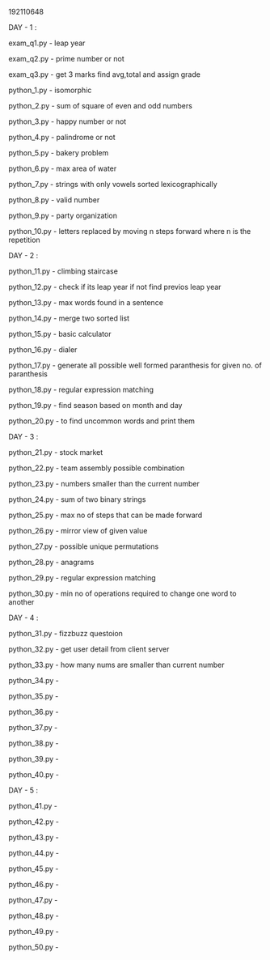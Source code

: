192110648

DAY - 1 :

exam_q1.py - leap year

exam_q2.py - prime number or not

exam_q3.py - get 3 marks find avg,total and assign grade

python_1.py - isomorphic

python_2.py - sum of square of even and odd numbers

python_3.py - happy number or not

python_4.py - palindrome or not

python_5.py - bakery problem

python_6.py - max area of water

python_7.py - strings with only vowels sorted lexicographically

python_8.py - valid number

python_9.py - party organization

python_10.py - letters replaced by moving n steps forward where n is the repetition

DAY - 2 :

python_11.py - climbing staircase

python_12.py - check if its leap year if not find previos leap year 

python_13.py - max words found in a sentence

python_14.py - merge two sorted list

python_15.py - basic calculator

python_16.py - dialer 

python_17.py - generate all possible well formed paranthesis for given no. of paranthesis

python_18.py - regular expression matching

python_19.py - find season based on month and day

python_20.py - to find uncommon words and print them

DAY - 3 :

python_21.py - stock market

python_22.py - team assembly possible combination

python_23.py - numbers smaller than the current number 

python_24.py - sum of two binary strings

python_25.py - max no of steps that can be made forward

python_26.py - mirror view of given value

python_27.py - possible unique permutations

python_28.py - anagrams

python_29.py - regular expression matching

python_30.py - min no of operations required to change one word to another

DAY - 4 :

python_31.py - fizzbuzz questoion

python_32.py - get user detail from client server

python_33.py - how many nums are smaller than current number

python_34.py - 

python_35.py - 

python_36.py - 

python_37.py - 

python_38.py - 

python_39.py - 

python_40.py - 

DAY - 5 :

python_41.py - 

python_42.py - 

python_43.py - 

python_44.py - 

python_45.py - 

python_46.py - 

python_47.py - 

python_48.py - 

python_49.py - 

python_50.py - 
